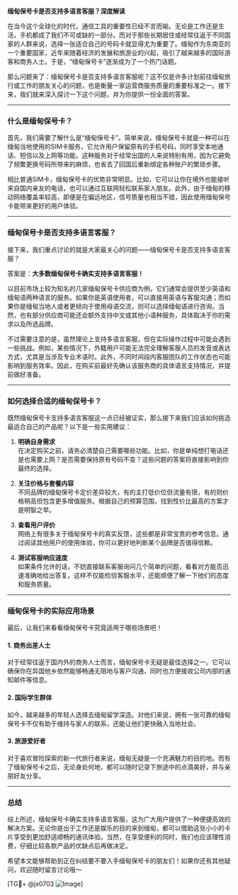 **缅甸保号卡是否支持多语言客服？深度解读**

在当今这个全球化的时代，通信工具的重要性已经不言而喻。无论是工作还是生活，手机都成了我们不可或缺的一部分。而对于那些长期居住或经常往返于不同国家的人群来说，选择一张适合自己的号码卡就显得尤为重要了。缅甸作为东南亚的一个重要国家，近年来随着经济的发展和旅游业的兴起，吸引了越来越多的国际游客和商务人士。于是，“缅甸保号卡”逐渐成为了一个热门话题。

那么问题来了：缅甸保号卡是否支持多语言客服呢？这不仅是许多计划前往缅甸旅行或工作的朋友关心的问题，也是衡量一家运营商服务质量的重要标准之一。接下来，我们就来深入探讨一下这个问题，并为你提供一份全面的答案。

---

### **什么是缅甸保号卡？**

首先，我们需要了解什么是“缅甸保号卡”。简单来说，缅甸保号卡就是一种可以在缅甸当地使用的SIM卡服务，它允许用户保留原有的手机号码，同时享受本地通话、短信以及上网等功能。这种服务对于经常出国的人来说特别有用，因为它避免了频繁更换号码所带来的麻烦，也省去了回国后重新绑定各种账户的繁琐步骤。

相比普通SIM卡，缅甸保号卡的优势非常明显。比如，它可以让你在境外也能接听来自国内亲友的电话，也可以通过互联网轻松联系家人朋友。此外，由于缅甸的移动网络覆盖率较高，即便是在偏远地区，信号质量也相当不错，因此使用缅甸保号卡能带来更好的用户体验。

---

### **缅甸保号卡是否支持多语言客服？**

接下来，我们重点讨论的就是大家最关心的问题——缅甸保号卡是否支持多语言客服？

答案是：**大多数缅甸保号卡确实支持多语言客服！**

以目前市场上较为知名的几家缅甸保号卡供应商为例，它们通常会提供至少英语和缅甸语两种语言的服务。如果你是英语使用者，可以直接用英语与客服沟通；而如果你是缅甸当地人或者更倾向于使用母语交流，则可以选择缅甸语进行咨询。当然，也有部分供应商可能还会额外支持中文或其他小语种服务，具体取决于你的需求以及所选品牌。

不过需要注意的是，虽然理论上支持多语言客服，但在实际操作过程中可能会遇到一些挑战。例如，某些情况下，外籍用户可能无法完全理解客服人员的发音或表达方式，尤其是当涉及专业术语时。此外，不同时间段内客服团队的工作状态也可能影响到服务效率。因此，在购买前最好先确认该服务商的具体语言支持情况，并提前做好准备。

---

### **如何选择合适的缅甸保号卡？**

既然缅甸保号卡支持多语言客服这一点已经被证实，那么接下来我们应该如何挑选最适合自己的产品呢？以下是一些实用建议：

1. **明确自身需求**  
   在决定购买之前，请务必清楚自己需要哪些功能。比如，你是单纯想打电话还是也需要上网？是否需要保持原有号码不变？这些问题的答案将直接影响到你最终的选择。

2. **关注价格与套餐内容**  
   不同品牌的缅甸保号卡定价差异较大，有的主打低价位但流量有限，有的则价格稍高但包含更多增值服务。根据自己的预算范围，找到性价比最高的方案才是明智之举。

3. **查看用户评价**  
   网络上有很多关于缅甸保号卡的真实反馈，这些都是非常宝贵的参考信息。通过阅读其他用户的使用体验，你可以更好地判断某个品牌是否值得信赖。

4. **测试客服响应速度**  
   如果条件允许的话，不妨直接联系客服询问几个简单的问题，看看对方能否迅速准确地给出答复。这样不仅能检验客服水平，还能顺便了解一下他们的态度和服务质量。

---

### **缅甸保号卡的实际应用场景**

最后，让我们来看看缅甸保号卡究竟适用于哪些场景吧！

#### 1. 商务出差人士  
对于经常往返于国内外的商务人士而言，缅甸保号卡无疑是最佳选择之一。它可以确保你在异国他乡依然能够畅通无阻地与客户沟通，同时也方便接收公司内部的通知邮件等信息。

#### 2. 国际学生群体  
如今，越来越多的年轻人选择去缅甸留学深造。对他们来说，拥有一张可靠的缅甸保号卡不仅有助于维持与家人的联系，还能让他们更快融入当地社会。

#### 3. 旅游爱好者  
对于喜欢冒险探索的新一代旅行者来说，缅甸无疑是一个充满魅力的目的地。而有了缅甸保号卡之后，无论身处何地，都可以随时记录下旅途中的点滴美好，并与亲朋好友分享。

---

### **总结**

综上所述，缅甸保号卡确实支持多语言客服，这为广大用户提供了一种便捷高效的解决方案。无论你是出于工作还是娱乐的目的来到缅甸，都可以借助这张小小的卡片享受到更加舒适顺畅的通讯体验。当然，在享受便利的同时，我们也应该理性消费，仔细比较各款产品的优缺点后再做决定。

希望本文能够帮助到正在纠结要不要入手缅甸保号卡的朋友们！如果你还有其他疑问，欢迎随时留言讨论哦～

[TG💪+ @jx0703 ![Image](https://github.com/user-attachments/assets/dbca1d08-cadb-493c-b0ec-ad6f7a83f270)]